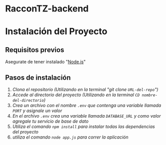 # RacconTZ-backend

# Instalación del Proyecto

## Requisitos previos

Asegurate de tener instalado "[Node.js](https://nodejs.org/en)"

## Pasos de instalación

1. _Clona el repositorio (Utilizando en la terminal "git clone `URL-del-repo`")_
2. _Accede al directorio del proyecto (Utilizando en la terminal `CD nombre-del-directorio`)_
3. _Crea un archivo con el nombre `.env` que contenga una variable llamada `PORT` y asignale un valor_
4. _En el archivo `.env` crea una variable llamada `DATABASE_URL` y como valor agregale tu servicio de base de dato_
5. _Utiliza el comando `npm install` para instalar todas las dependencias del proyecto_
6. _utiliza el comando `node app.js` para correr la aplicación_
